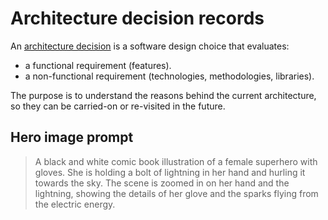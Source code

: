 # Architecture decision records

An [architecture
decision](https://cloud.google.com/architecture/architecture-decision-records)
is a software design choice that evaluates:

-   a functional requirement (features).
-   a non-functional requirement (technologies, methodologies, libraries).

The purpose is to understand the reasons behind the current architecture, so
they can be carried-on or re-visited in the future.

## Hero image prompt

> A black and white comic book illustration of a female superhero with
> gloves. She is holding a bolt of lightning in her hand and hurling it
> towards the sky. The scene is zoomed in on her hand and the lightning,
> showing the details of her glove and the sparks flying from the
> electric energy.
